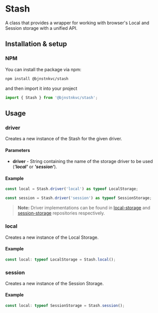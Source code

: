 # Stash

A class that provides a wrapper for working with browser's Local and Session storage with a unified API.

## Installation & setup

### NPM

You can install the package via npm:

```bash
npm install @bjnstnkvc/stash
````

and then import it into your project

```javascript
import { Stash } from '@bjnstnkvc/stash';
```

## Usage

### driver

Creates a new instance of the Stash for the given driver.

#### Parameters

- **driver** - String containing the name of the storage driver to be used (_**'local'**_ or _**'session'**_).

#### Example

```javascript
const local = Stash.driver('local') as typeof LocalStorage;
```

```javascript
const session = Stash.driver('session') as typeof SessionStorage;
```

>**Note:** Driver implementations can be found in [local-storage](https://github.com/BJNSTNKVC/js-local-storage) and [session-storage](https://github.com/BJNSTNKVC/js-session-storage) repositories respectively.

### local

Creates a new instance of the Local Storage.

#### Example

```javascript
const local: typeof LocalStorage = Stash.local();
````

### session

Creates a new instance of the Session Storage.

#### Example

```javascript
const local: typeof SessionStorage = Stash.session();
````